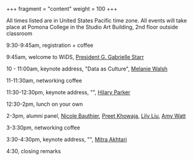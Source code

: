+++
fragment = "content"
weight = 100
+++

All times listed are in United States Pacific time zone. All events will take place at Pomona College in the Studio Art Building, 2nd floor outside classroom


9:30-9:45am, registration + coffee 

9:45am, welcome to WiDS, [President G. Gabrielle Starr](https://www.pomona.edu/administration/president)

10 - 11:00am, keynote address, "Data as Culture", [Melanie Walsh](melaniewalsh.org)

11-11:30am, networking coffee

11:30-12:30pm, keynote address, "", [Hilary Parker](https://hilaryparker.com/)

12:30-2pm, lunch on your own

2-3pm, alumni panel, [Nicole Bauthier](https://www.linkedin.com/in/nicole-bauthier-586b9335/), [Preet Khowaja](https://www.linkedin.com/in/preet-khowaja/), [Lily Liu](https://www.linkedin.com/in/xuanchiliu/), [Amy Watt](https://www.linkedin.com/in/amywatt97/)	

3-3:30pm, networking coffee		

3:30-4:30pm, keynote address, "", [Mitra Akhtari](https://scholar.harvard.edu/makhtari)

4:30, closing remarks
